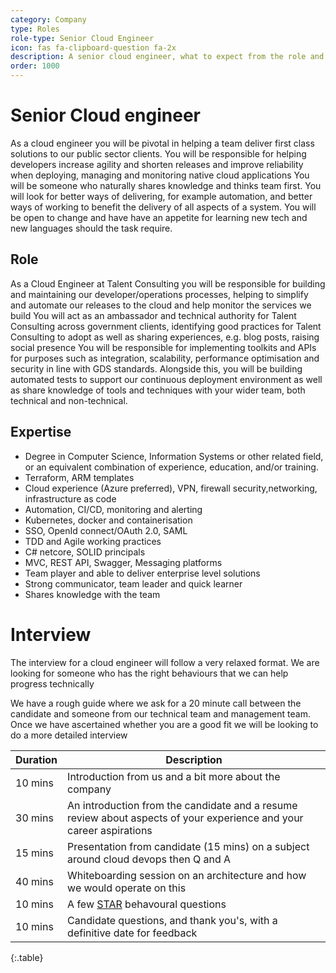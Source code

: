 ```yaml
---
category: Company
type: Roles
role-type: Senior Cloud Engineer
icon: fas fa-clipboard-question fa-2x
description: A senior cloud engineer, what to expect from the role and interview
order: 1000
---
```


# Senior Cloud engineer

As a cloud engineer you will be pivotal in helping a team deliver first class solutions to our public sector clients.
You will be responsible for helping developers increase agility and shorten releases and improve reliability when deploying, managing and monitoring native cloud applications
You will be someone who naturally shares knowledge and thinks team first. You will look for better ways of delivering, for example automation, and better ways of working to benefit the delivery of all aspects of a system.
You will be open to change and have have an appetite for learning new tech and new languages should the task require.

## Role

As a Cloud Engineer at Talent Consulting you will be responsible for building and maintaining our developer/operations processes, helping to simplify and automate our releases to the cloud and help monitor the services we build
You will act as an ambassador and technical authority for Talent Consulting across government clients, identifying good practices for Talent Consulting to adopt as well as sharing experiences, e.g. blog posts, raising social presence
You will be responsible for implementing toolkits and APIs for purposes such as integration, scalability, performance optimisation and security in line with GDS standards.
Alongside this, you will be building automated tests to support our continuous deployment environment as well as share knowledge of tools and techniques with your wider team, both technical and non-technical.

## Expertise

- Degree in Computer Science, Information Systems or other related field, or an equivalent combination of experience, education, and/or training.
- Terraform, ARM templates
- Cloud experience (Azure preferred), VPN, firewall security,networking, infrastructure as code
- Automation, CI/CD, monitoring and alerting
- Kubernetes, docker and containerisation
- SSO, OpenId connect/OAuth 2.0, SAML
- TDD and Agile working practices
- C# netcore, SOLID principals
- MVC, REST API, Swagger, Messaging platforms
- Team player and able to deliver enterprise level solutions
- Strong communicator, team leader and quick learner
- Shares knowledge with the team

# Interview

The interview for a cloud engineer will follow a very relaxed format. We are looking for someone who has the right behaviours that we can help progress technically

We have a rough guide where we ask for a 20 minute call between the candidate and someone from our technical team and management team. Once we have ascertained whether you are a good fit we will be looking to do a more detailed interview

| Duration      | Description |
| ----------- | ----------- |
| 10 mins | Introduction from us and a bit more about the company |
| 30 mins | An introduction from the candidate and a resume review about aspects of your experience and your career aspirations|
| 15 mins | Presentation from candidate (15 mins) on a subject around cloud devops then Q and A|
| 40 mins | Whiteboarding session on an architecture and how we would operate on this |
| 10 mins | A few [STAR](https://www.thebalancecareers.com/what-is-the-star-interview-response-technique-2061629) behavoural questions |
| 10 mins | Candidate questions, and thank you's, with a definitive date for feedback |
{:.table}